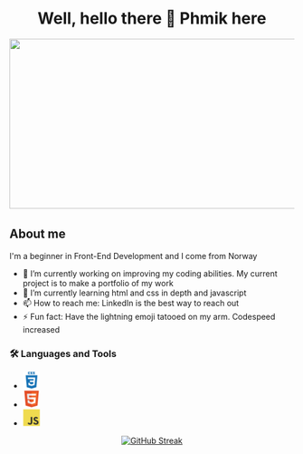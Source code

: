 
<div align="center">
  
  # Well, hello there 👋 Phmik here
  
  <img src="https://media.giphy.com/media/dWesBcTLavkZuG35MI/giphy.gif" width="600" height="300"/>
  
 </div>
 
 ## About me
 
I'm a beginner in Front-End Development and I come from Norway
  
- 🔭 I’m currently working on improving my coding abilities. My current project is to make a portfolio of my work
- 🌱 I’m currently learning html and css in depth and javascript
- 📫 How to reach me: LinkedIn is the best way to reach out
- ⚡ Fun fact: Have the lightning emoji tatooed on my arm. Codespeed increased



### :hammer_and_wrench: Languages and Tools

- <img src="https://github.com/devicons/devicon/blob/master/icons/css3/css3-plain-wordmark.svg"  title="CSS3" alt="CSS" width="30" height="30"/>&nbsp;
- <img src="https://github.com/devicons/devicon/blob/master/icons/html5/html5-original.svg" title="HTML5" alt="HTML" width="30" height="30"/>&nbsp;
- <img src="https://github.com/devicons/devicon/blob/master/icons/javascript/javascript-original.svg" title="JavaScript" alt="JavaScript" width="30" height="30"/>&nbsp;


<div align="center">
  
[![GitHub Streak](https://github-readme-streak-stats.herokuapp.com/?user=Phmik)](https://git.io/streak-stats)

</div>




